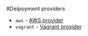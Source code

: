 #Delpoyment providers

* `aws` - [AWS provider](aws.md)
* `vagrant` - [Vagrant provider](vagrant.md)